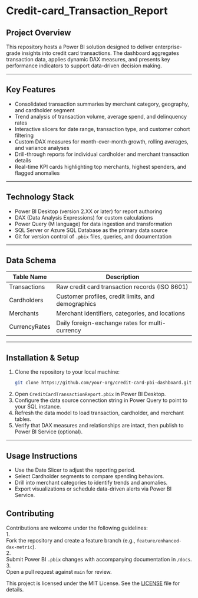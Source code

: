# Credit-card_Transaction_Report


## Project Overview

This repository hosts a Power BI solution designed to deliver enterprise-grade insights into credit card transactions. The dashboard aggregates transaction data, applies dynamic DAX measures, and presents key performance indicators to support data-driven decision making.

---

## Key Features

-  
  Consolidated transaction summaries by merchant category, geography, and cardholder segment  
-  
  Trend analysis of transaction volume, average spend, and delinquency rates  
-  
  Interactive slicers for date range, transaction type, and customer cohort filtering  
-  
  Custom DAX measures for month-over-month growth, rolling averages, and variance analyses  
-  
  Drill-through reports for individual cardholder and merchant transaction details  
-  
  Real-time KPI cards highlighting top merchants, highest spenders, and flagged anomalies  

---

## Technology Stack

-  
  Power BI Desktop (version 2.XX or later) for report authoring  
-  
  DAX (Data Analysis Expressions) for custom calculations  
-  
  Power Query (M language) for data ingestion and transformation  
-  
  SQL Server or Azure SQL Database as the primary data source  
-  
  Git for version control of `.pbix` files, queries, and documentation  

---

## Data Schema

| Table Name         | Description                                       |
|--------------------|---------------------------------------------------|
| Transactions       | Raw credit card transaction records (ISO 8601)    |
| Cardholders        | Customer profiles, credit limits, and demographics |
| Merchants          | Merchant identifiers, categories, and locations   |
| CurrencyRates      | Daily foreign-exchange rates for multi-currency   |

---

## Installation & Setup

1.  
   Clone the repository to your local machine:  
   ```bash
   git clone https://github.com/your-org/credit-card-pbi-dashboard.git
   ```  
2.  
   Open `CreditCardTransactionReport.pbix` in Power BI Desktop.  
3.  
   Configure the data source connection string in Power Query to point to your SQL instance.  
4.  
   Refresh the data model to load transaction, cardholder, and merchant tables.  
5.  
   Verify that DAX measures and relationships are intact, then publish to Power BI Service (optional).  

---

## Usage Instructions

-  
  Use the Date Slicer to adjust the reporting period.  
-  
  Select Cardholder segments to compare spending behaviors.  
-  
  Drill into merchant categories to identify trends and anomalies.  
-  
  Export visualizations or schedule data-driven alerts via Power BI Service.  



## Contributing

Contributions are welcome under the following guidelines:  
1.  
   Fork the repository and create a feature branch (e.g., `feature/enhanced-dax-metric`).  
2.  
   Submit Power BI `.pbix` changes with accompanying documentation in `/docs`.  
3.  
   Open a pull request against `main` for review.  


This project is licensed under the MIT License. See the [LICENSE](LICENSE) file for details.
